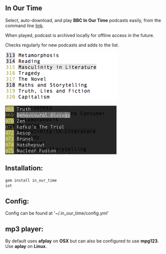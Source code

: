 ## In Our Time

Select, auto-download, and play **BBC In Our Time** podcasts easily, from the command line [link](http://www.bbc.co.uk/programmes/b006qykl).

When played, podcast is archived locally for offline access in the future.

Checks regularly for new podcasts and adds to the list.

![compile image](https://raw.githubusercontent.com/mjago/In_Our_Time/master/light_theme.png)

![compile image](https://raw.githubusercontent.com/mjago/In_Our_Time/master/dark_theme.png)

## Installation:

```sh
gem install in_our_time
iot
```

## Config:

Config can be found at '~/.in_our_time/config.yml'

## mp3 player:

By default uses **afplay** on **OSX** but can also be configured to use **mpg123**. Use **aplay** on **Linux**.

